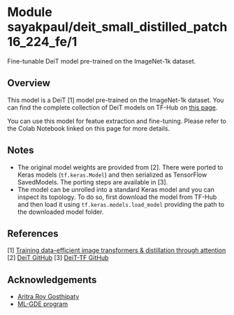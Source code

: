 # Module sayakpaul/deit_small_distilled_patch16_224_fe/1

Fine-tunable DeiT model pre-trained on the ImageNet-1k dataset.

<!-- asset-path: https://storage.googleapis.com/deit-tf/tars/deit_small_distilled_patch16_224_fe.tar.gz  -->
<!-- task: image-classification -->
<!-- network-architecture: deit -->
<!-- format: saved_model_2 -->
<!-- fine-tunable: true -->
<!-- license: mit -->
<!-- colab: https://colab.research.google.com/github/sayakpaul/deit-tf/blob/main/notebooks/finetune.ipynb -->

## Overview

This model is a DeiT [1] model pre-trained on the ImageNet-1k dataset. You can find the complete
collection of DeiT models on TF-Hub on [this page](https://tfhub.dev/sayakpaul/collections/deit/1).

You can use this model for featue extraction and fine-tuning. Please refer to
the Colab Notebook linked on this page for more details.

## Notes

* The original model weights are provided from [2]. There were ported to Keras models
(`tf.keras.Model`) and then serialized as TensorFlow SavedModels. The porting
steps are available in [3].
* The model can be unrolled into a standard Keras model and you can inspect its topology.
To do so, first download the model from TF-Hub and then load it using `tf.keras.models.load_model`
providing the path to the downloaded model folder.

## References

[1] [Training data-efficient image transformers & distillation through attention](https://arxiv.org/abs/2012.12877)
[2] [DeiT GitHub](https://github.com/facebookresearch/deit)
[3] [DeiT-TF GitHub](https://github.com/sayakpaul/deit-tf)

## Acknowledgements

* [Aritra Roy Gosthipaty](https://github.com/ariG23498)
* [ML-GDE program](https://developers.google.com/programs/experts/)

